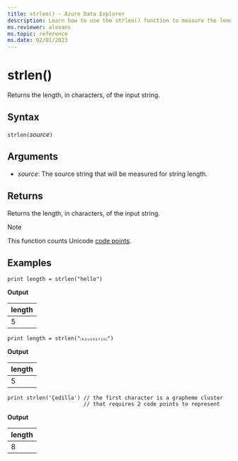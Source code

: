 ```yaml
---
title: strlen() - Azure Data Explorer
description: Learn how to use the strlen() function to measure the length of the input string.
ms.reviewer: alexans
ms.topic: reference
ms.date: 02/01/2023
---
```

# strlen()

Returns the length, in characters, of the input string.

## Syntax

`strlen(`*source*`)`

## Arguments

* *source*: The source string that will be measured for string length.

## Returns

Returns the length, in characters, of the input string.

>[!NOTE]
>This function counts Unicode [code points](https://en.wikipedia.org/wiki/Code_point).

## Examples

```kusto
print length = strlen("hello")
```

**Output**

|length|
|---|
|5|

```kusto
print length = strlen("⒦⒰⒮⒯⒪")
```

**Output**

|length|
|---|
|5|

```kusto
print strlen('Çedilla') // the first character is a grapheme cluster
                        // that requires 2 code points to represent
```

**Output**

|length|
|---|
|8|